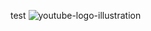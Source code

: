 test
![youtube-logo-illustration](https://github.com/user-attachments/assets/dbde2af3-993a-47b6-9729-0bc39675b6b7)
